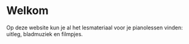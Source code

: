 # Welkom

Op deze website kun je al het lesmateriaal voor je pianolessen vinden: uitleg, bladmuziek en filmpjes. 
